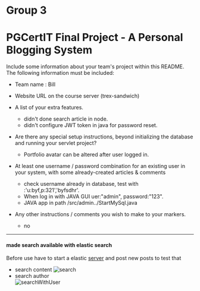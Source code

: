 # Group 3


# PGCertIT Final Project - A Personal Blogging System

 Include some information about your team's project within this README. The following information must be included:

- Team name : Bill

- Website URL on the course server (trex-sandwich)

- A list of your extra features.
  - didn't done search article in node.
  - didn't configure JWT token in java for password reset.


- Are there any special setup instructions, beyond initializing the database and running your servlet project? 
  - Portfolio avatar can be altered after user logged in.
- At least one username / password combination for an existing user in your system, with some already-created articles & comments
  - check username already in database, test with :'u:byf,p:321','byfsdhr'.
  - When log in with JAVA GUI uer:"admin", password:"123".
  - JAVA app in path /src/admin../StartMySql.java
- Any other instructions / comments you wish to make to your markers.
  - no

---
#### made search available with elastic search

Before use have to start a elastic [server]([https://www.elastic.co/downloads/elasticsearch]) and post new posts to test that
- search content
![search](https://i.imgur.com/WEz94fH.png)
- search author  
![searchWithUser](https://i.imgur.com/nrecWiN.png)


